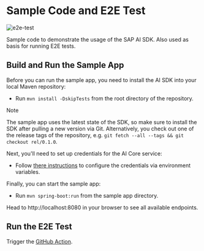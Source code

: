 # Sample Code and E2E Test

![e2e-test](https://github.com/SAP/ai-sdk-java/actions/workflows/e2e-test.yaml/badge.svg)

Sample code to demonstrate the usage of the SAP AI SDK.
Also used as basis for running E2E tests.

## Build and Run the Sample App

Before you can run the sample app, you need to install the AI SDK into your local Maven repository:

* Run `mvn install -DskipTests` from the root directory of the repository.

> [!NOTE]  
> The sample app uses the latest state of the SDK, so make sure to install the SDK after pulling a new version via Git.
> Alternatively, you check out one of the release tags of the repository, e.g. `git fetch --all --tags && git checkout rel/0.1.0`. 

Next, you'll need to set up credentials for the AI Core service: 

* Follow [there instructions](../../README.md#set-credentials-as-dedicated-environment-variable) to configure the credentials via environment variables.

Finally, you can start the sample app:
 
* Run `mvn spring-boot:run` from the sample app directory.

Head to http://localhost:8080 in your browser to see all available endpoints.

## Run the E2E Test

Trigger the [GitHub Action](https://github.com/SAP/ai-sdk-java/actions/workflows/e2e-test.yml).
